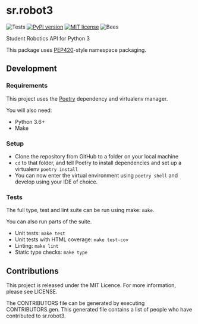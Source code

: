 # sr.robot3

![Tests](https://github.com/srobo/sr-robot3/workflows/Tests/badge.svg)
[![PyPI version](https://badge.fury.io/py/sr.robot3.svg)](https://pypi.org/project/sr.robot3/)
[![MIT license](https://img.shields.io/badge/license-MIT-brightgreen.svg?style=flat)](https://opensource.org/licenses/MIT)
![Bees](https://img.shields.io/badge/bees-110%25-yellow.svg)

Student Robotics API for Python 3

This package uses [PEP420](https://www.python.org/dev/peps/pep-0420/)-style namespace packaging.

## Development

### Requirements

This project uses the [Poetry](https://python-poetry.org) dependency and virtualenv manager.

You will also need:

- Python 3.6+
- Make

### Setup

- Clone the repository from GitHub to a folder on your local machine
- `cd` to that folder, and tell Poetry to install dependencies and set up a virtualenv `poetry install`
- You can now enter the virtual environment using `poetry shell` and develop using your IDE of choice.

### Tests

The full type, test and lint suite can be run using make: `make`.

You can also run parts of the suite.

- Unit tests: `make test`
- Unit tests with HTML coverage: `make test-cov`
- Linting: `make lint`
- Static type checks: `make type`

## Contributions

This project is released under the MIT Licence. For more information, please see LICENSE.

The CONTRIBUTORS file can be generated by executing CONTRIBUTORS.gen. This generated file contains a list of people who have contributed to sr.robot3.
